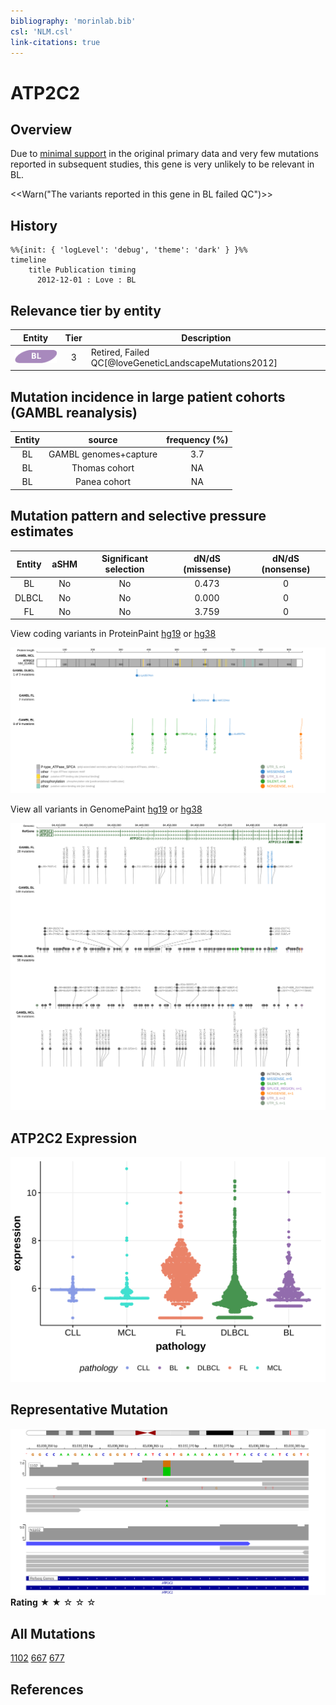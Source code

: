 ```yaml
---
bibliography: 'morinlab.bib'
csl: 'NLM.csl'
link-citations: true
---
```

# ATP2C2


## Overview
Due to [minimal support](ATP2C2#representative-mutation) in the original primary data and very few mutations reported in subsequent studies, this gene is very unlikely to be relevant in BL. 

<<Warn("The variants reported in this gene in BL failed QC")>>

## History
```mermaid
%%{init: { 'logLevel': 'debug', 'theme': 'dark' } }%%
timeline
    title Publication timing
      2012-12-01 : Love : BL
```

## Relevance tier by entity

|Entity|Tier|Description                           |
|:------:|:----:|--------------------------------------|
|![BL](images/icons/BL_tier2.png)    |3   |Retired, Failed QC[@loveGeneticLandscapeMutations2012]|

## Mutation incidence in large patient cohorts (GAMBL reanalysis)

|Entity|source               |frequency (%)|
|:------:|:---------------------:|:-------------:|
|BL    |GAMBL genomes+capture|3.7          |
|BL    |Thomas cohort        | NA          |
|BL    |Panea cohort         | NA          |

## Mutation pattern and selective pressure estimates

|Entity|aSHM|Significant selection|dN/dS (missense)|dN/dS (nonsense)|
|:------:|:----:|:---------------------:|:----------------:|:----------------:|
|BL    |No  |No                   |0.473           |0               |
|DLBCL |No  |No                   |0.000           |0               |
|FL    |No  |No                   |3.759           |0               |




View coding variants in ProteinPaint [hg19](https://morinlab.github.io/LLMPP/GAMBL/ATP2C2_protein.html)  or [hg38](https://morinlab.github.io/LLMPP/GAMBL/ATP2C2_protein_hg38.html)

![](images/proteinpaint/ATP2C2_NM_014861.svg)

View all variants in GenomePaint [hg19](https://morinlab.github.io/LLMPP/GAMBL/ATP2C2.html)  or [hg38](https://morinlab.github.io/LLMPP/GAMBL/ATP2C2_hg38.html)

![](images/proteinpaint/ATP2C2.svg)

## ATP2C2 Expression
![](images/gene_expression/ATP2C2_by_pathology.svg)
<!-- ORIGIN: loveGeneticLandscapeMutations2012 -->
<!-- BL: loveGeneticLandscapeMutations2012 -->

## Representative Mutation 

![](primary/Love_ATP2C2.svg)
**Rating**
&starf; &starf; &star; &star; &star;


## All Mutations

[1102](https://www.bcgsc.ca/downloads/morinlab/GAMBL/Love/1102_reports.html)
[667](https://www.bcgsc.ca/downloads/morinlab/GAMBL/Love/667_reports.html)
[677](https://www.bcgsc.ca/downloads/morinlab/GAMBL/Love/677_reports.html)

## References
